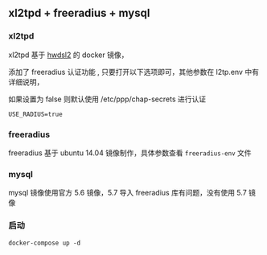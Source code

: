 ## xl2tpd  + freeradius + mysql

### xl2tpd 

xl2tpd 基于 [hwdsl2](https://github.com/hwdsl2/docker-ipsec-vpn-server) 的 docker 镜像，

添加了 freeradius  认证功能 , 只要打开以下选项即可，其他参数在 l2tp.env 中有详细说明，

如果设置为 false 则默认使用 /etc/ppp/chap-secrets 进行认证

```
USE_RADIUS=true
```

### freeradius 

freeradius 基于 ubuntu 14.04 镜像制作，具体参数查看 `freeradius-env` 文件


### mysql 

mysql 镜像使用官方 5.6 镜像，5.7 导入 freeradius  库有问题，没有使用 5.7 镜像



### 启动

```
docker-compose up -d
```
